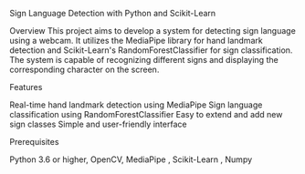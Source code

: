 Sign Language Detection with Python and Scikit-Learn

Overview
This project aims to develop a system for detecting sign language using a webcam. It utilizes the MediaPipe library for hand landmark detection and Scikit-Learn's RandomForestClassifier for sign classification. The system is capable of recognizing different signs and displaying the corresponding character on the screen.

Features

Real-time hand landmark detection using MediaPipe
Sign language classification using RandomForestClassifier
Easy to extend and add new sign classes
Simple and user-friendly interface

Prerequisites

Python 3.6 or higher,
OpenCV,
MediaPipe ,
Scikit-Learn ,
Numpy
